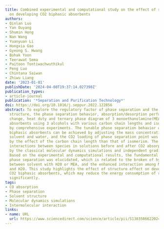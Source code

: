 ```yaml
---
title: Combined experimental and computational study on the effect of solvent structure
  on developing CO2 biphasic absorbents
authors:
- Qinlan Luo
- Yan Ouyang
- Shumin Hong
- Nan Wang
- Yuanyuan Li
- Hongxia Gao
- Gyeong S. Hwang
- Bohak Yoon
- Teerawat Sema
- Paitoon Tontiwachwuthikul
- Peng Luo
- Chintana Saiwan
- Zhiwu Liang
date: '2023-01-01'
publishDate: '2024-04-08T19:37:14.027398Z'
publication_types:
- article-journal
publication: '*Separation and Purification Technology*'
doi: https://doi.org/10.1016/j.seppur.2022.122856
abstract: To explore the regulatory factor of phase separation and the effect of solvent
  structure, the phase separation behavior, absorption/desorption performance, viscosity
  change, heat duty and ternary phase diagram of 3 monoethanolamine(MEA)-based phasic
  absorbents using 3 alcohols with various carbon chain lengths and isomers were determined
  by comprehensive experiments. The tunable phase separation behavior of MEA-based
  biphasic absorbents can be achieved by adjusting the mass concentration ratio of
  solvent and water, and the CO2 loading of phase separation point was much more impacted
  by the effect of the carbon chain length than that of isomerism. The intermolecular
  interactions between species in solutions before and after CO2 absorption were analyzed
  by the classical molecular dynamics simulations and independent gradient model analysis.
  Based on the experimental and computational results, the fundamental mechanism of
  phase separation was elucidated, which is related to the broken of hydrogen bonds
  between solvent with H2O or MEA, and the enhanced interaction among MEACOO−, MEAH+
  and H2O. This study highlights the effect of structure effect on developing advanced
  CO2 biphasic absorbents, which may reduce the energy consumption of regeneration
  significantly.
tags:
- CO absorption
- Phase separation
- Solvent structure
- Molecular dynamics simulations
- Intermolecular interaction
links:
- name: URL
  url: https://www.sciencedirect.com/science/article/pii/S1383586622024133
---
```

